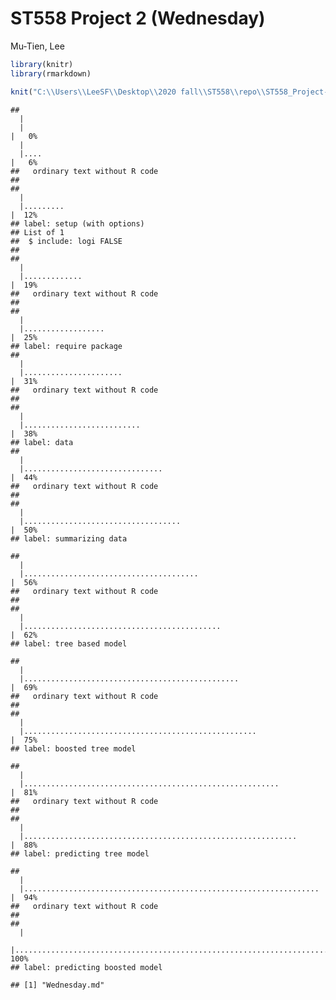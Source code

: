 ST558 Project 2 (Wednesday)
================
Mu-Tien, Lee

``` r
library(knitr)
library(rmarkdown)

knit("C:\\Users\\LeeSF\\Desktop\\2020 fall\\ST558\\repo\\ST558_Project-2\\ST558_project2_Monday.Rmd",output = "Wednesday.md")
```

    ## 
      |                                                                            
      |                                                                      |   0%
      |                                                                            
      |....                                                                  |   6%
    ##   ordinary text without R code
    ## 
    ## 
      |                                                                            
      |.........                                                             |  12%
    ## label: setup (with options) 
    ## List of 1
    ##  $ include: logi FALSE
    ## 
    ## 
      |                                                                            
      |.............                                                         |  19%
    ##   ordinary text without R code
    ## 
    ## 
      |                                                                            
      |..................                                                    |  25%
    ## label: require package
    ## 
      |                                                                            
      |......................                                                |  31%
    ##   ordinary text without R code
    ## 
    ## 
      |                                                                            
      |..........................                                            |  38%
    ## label: data
    ## 
      |                                                                            
      |...............................                                       |  44%
    ##   ordinary text without R code
    ## 
    ## 
      |                                                                            
      |...................................                                   |  50%
    ## label: summarizing data

    ## 
      |                                                                            
      |.......................................                               |  56%
    ##   ordinary text without R code
    ## 
    ## 
      |                                                                            
      |............................................                          |  62%
    ## label: tree based model

    ## 
      |                                                                            
      |................................................                      |  69%
    ##   ordinary text without R code
    ## 
    ## 
      |                                                                            
      |....................................................                  |  75%
    ## label: boosted tree model

    ## 
      |                                                                            
      |.........................................................             |  81%
    ##   ordinary text without R code
    ## 
    ## 
      |                                                                            
      |.............................................................         |  88%
    ## label: predicting tree model

    ## 
      |                                                                            
      |..................................................................    |  94%
    ##   ordinary text without R code
    ## 
    ## 
      |                                                                            
      |......................................................................| 100%
    ## label: predicting boosted model

    ## [1] "Wednesday.md"
